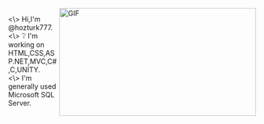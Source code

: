 <img align="right" alt="GIF" src="https://github.com/abhisheknaiidu/abhisheknaiidu/blob/master/code.gif?raw=true" width="400" height="220" />

<\\>   Hi,I'm @hozturk777.<br />
<\\>   ❔ I'm working on HTML,CSS,ASP.NET,MVC,C#,C,UNİTY.<br />
<\\>   I'm generally used Microsoft SQL Server.<br />



